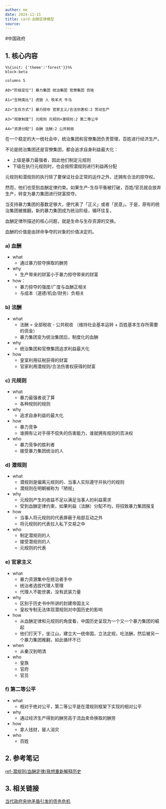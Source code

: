 ```yaml
---
author: me
date: 2024-11-15
title: card-血酬定律模型
source:
---
```


#中国政府

## 1. 核心内容

```mermaid
%%{init: {'theme':'forest'}}%%
block-beta

columns 5

A0>"阶级定位"] 暴力集团 统治集团 官僚集团 百姓

A1>"生物类比"] 虎狼 人 牧羊犬 牛马

A2>"生存方式"] 暴力掠夺 官家主义/合法伤害权:2 劳动生产

A3>"规章制度"] 元规则 元规则+潜规则:2 第二等公平

A4>"资源分配"] 血酬 法酬:2 公共税收
```

在一个稳定的大一统社会中，统治集团和官僚集团负责管理，百姓进行经济生产。

不论是统治集团还是官僚集团，都会追求自身利益最大化：

- 上级是暴力最强者，因此他们制定元规则
- 下级在执行元规则时，也会按照潜规则进行利益再分配

元规则和潜规则的执行除了要保证社会正常的运作之外，还拥有合法的掠夺权。

然而，他们也受到血酬定律约束。如果生产-生存平衡被打破，百姓/官员就会放弃生产，转变为暴力集团进行财富掠夺。

当支持暴力集团的基数足够大，便代表了「正义」或者「民意」。于是，原有的统治集团被推翻，新的暴力集团成为统治阶级，循环往复。

血酬定律所描述的核心问题，就是生命与生存资源的交换。

血酬的价值是由拼命争夺的对象的价值决定的。

### a) 血酬

- what
  - 通过暴力掠夺换取的酬劳
- why
  - 生产带来的财富小于暴力掠夺带来的财富
- how：
  - 暴力掠夺的强度/广度与血酬正相关
  - 与成本（道德/机会/财务）负相关

### b) 法酬

- what
  - 法酬 = 全部税收 - 公共税收 （维持社会基本运转 + 百姓基本生存所需要的资金）
  - 暴力集团变为统治集团后，制度化的血酬
- why
  - 统治集团和官僚集团追求利益最大化
- how
  - 皇室利用征税获得的财富
  - 官家利用潜规则/合法伤害权获得的财富

### c) 元规则

- what
  - 暴力最强者说了算
  - 各种规则的规则
- why
  - 追求自身利益的最大化
- how
  - 暴力竞争
  - 谁拥有让对手得不偿失的伤害能力，谁就拥有规则的否决权
- who
  - 暴力竞争的胜利者
  - 接受暴力集团统治的人

### d) 潜规则

- what
  - 潜规则是偏离元规则的、当事人实际遵守并执行的规则
  - 潜规则在明朝被称为「陋规」
- why
  - 元规则产生的收益不足以满足当事人的利益需求
  - 受到血酬定律约束，如果利益（法酬）分配不均，将招致暴力集团报复
- how
  - 当事人将元规则的代表屏蔽于局部互动之外
  - 将元规则的代表拉入私下交易之中
- who
  - 制定潜规则的人
  - 接受潜规则的人
  - 元规则的代表

### e) 官家主义

- what
  - 暴力资源集中在统治者手中
  - 统治者选拔代理人管理
  - 代理人不能世袭，没有武装力量
- why
  - 区别于历史书中所讲的封建帝国主义
  - 皇权专制无法体现潜规则对中国历史的影响
- how
  - 从血酬定律和元规则的角度看，中国历史呈现为一个又一个暴力集团的崛起
  - 他们打天下，坐江山，建立大一统帝国，立法定规，吃法酬，然后被另一个暴力集团推翻，如此循环不已
- when
  - 从秦汉到明清
- who
  - 皇族
  - 官府
  - 官员

### f) 第二等公平

- what
  - 相对于绝对公平，第二等公平是在潜规则框架下实现的相对公平
- why
  - 通过经济生产得到的酬劳高于流血卖命换取的酬劳
- how
  - 拿人钱财，替人消灾
- who
  - 百姓  

## 2. 参考笔记

[ref-潜规则/血酬定律/我想重新解释历史](/docs/ref-潜规则-血酬定律-我想重新解释历史.md)

## 3. 相关链接

[当代政府央地矛盾引发的债务危机](/docs/card-@置身事内-中国政府与经济发展模型.md)
